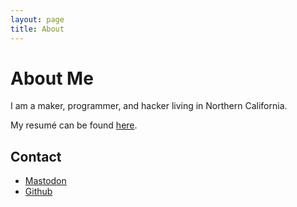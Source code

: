 ```yaml
---
layout: page
title: About
---
```

# About Me

I am a maker, programmer, and hacker living in Northern California.

My resumé can be found [here](/Resume/).

## Contact

* [Mastodon](https://hackers.town/@cinebox)
* [Github](https://github.com/drewcassidy)
